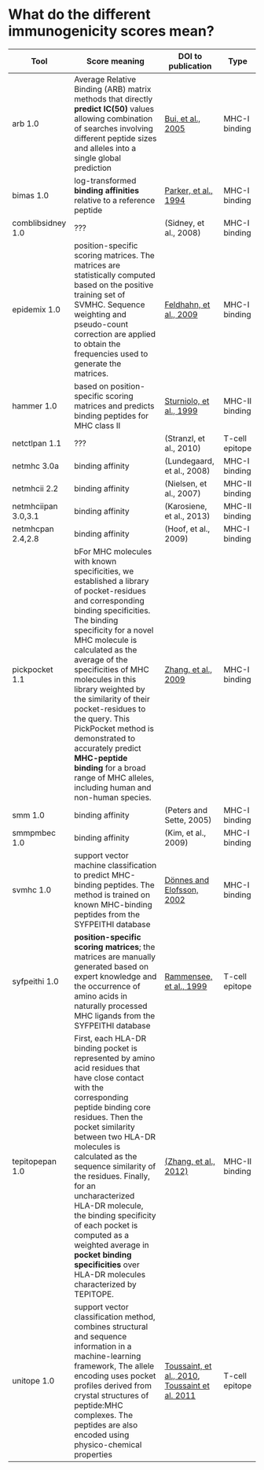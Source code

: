 # What do the different immunogenicity scores mean?

| Tool | Score meaning | DOI to publication | Type |
|------|---------------|--------------------|------|
| arb 1.0 | Average Relative Binding (ARB) matrix methods that directly **predict IC(50)** values allowing combination of searches involving different peptide sizes and alleles into a single global prediction| [Bui, et al., 2005](10.1007/s00251-005-0798-y)|MHC-I binding |
| bimas 1.0 | log-transformed **binding affinities** relative to a reference peptide | [Parker, et al., 1994](https://www.ncbi.nlm.nih.gov/pubmed/8254189)  |MHC-I binding | 
|comblibsidney 1.0 | ??? | (Sidney, et al., 2008)  |MHC-I binding | 
|epidemix 1.0 | position-specific scoring matrices. The matrices are statistically computed based on the positive training set of SVMHC. Sequence weighting and pseudo-count correction are applied to obtain the frequencies used to generate the matrices. | [Feldhahn, et al., 2009](10.1093/bioinformatics/btp409)  |MHC-I binding|
|hammer 1.0| based on position-specific scoring matrices and predicts binding peptides for MHC class II | [Sturniolo, et al., 1999](https://www.ncbi.nlm.nih.gov/pubmed/10385319) |MHC-II binding | 
|netctlpan 1.1 | ??? | (Stranzl, et al., 2010) | T-cell epitope |
| netmhc 3.0a | binding affinity | (Lundegaard, et al., 2008) |MHC-I binding |
|netmhcii 2.2 | binding affinity | (Nielsen, et al., 2007) | MHC-II binding |
|netmhciipan 3.0,3.1 | binding affinity |  (Karosiene, et al., 2013) | MHC-II binding |
|netmhcpan 2.4,2.8 | binding affinity |(Hoof, et al., 2009)  |MHC-I binding | 
| pickpocket 1.1 | bFor MHC molecules with known specificities, we established a library of pocket-residues and corresponding binding specificities. The binding specificity for a novel MHC molecule is calculated as the average of the specificities of MHC molecules in this library weighted by the similarity of their pocket-residues to the query. This PickPocket method is demonstrated to accurately predict **MHC-peptide binding** for a broad range of MHC alleles, including human and non-human species. |[Zhang, et al., 2009](https://www.ncbi.nlm.nih.gov/pmc/articles/PMC2732311/)  |MHC-I binding | 
|smm 1.0 | binding affinity |  (Peters and Sette, 2005) |MHC-I binding | 
| smmpmbec 1.0 | binding affinity | (Kim, et al., 2009) |MHC-I binding | 
| svmhc 1.0| support vector machine classification to predict MHC-binding peptides. The method is trained on known MHC-binding peptides from the SYFPEITHI database | [Dönnes and Elofsson, 2002](dx.doi.org/10.1093/nar/gkl284)  |MHC-I binding | 
| syfpeithi 1.0 | **position-specific scoring matrices**; the matrices are manually generated based on expert knowledge and the occurrence of amino acids in naturally processed MHC ligands from the SYFPEITHI database |[Rammensee, et al., 1999](https://www.ncbi.nlm.nih.gov/pubmed/10602881)  |T-cell epitope | 
|tepitopepan 1.0 |  First, each HLA-DR binding pocket is represented by amino acid residues that have close contact with the corresponding peptide binding core residues. Then the pocket similarity between two HLA-DR molecules is calculated as the sequence similarity of the residues. Finally, for an uncharacterized HLA-DR molecule, the binding specificity of each pocket is computed as a weighted average in **pocket binding specificities** over HLA-DR molecules characterized by TEPITOPE.| [(Zhang, et al., 2012)](dx.doi.org/10.1371/journal.pone.0030483) | MHC-II binding |
| unitope 1.0|support vector classification method, combines structural and sequence information in a machine-learning framework, The allele encoding uses pocket profiles derived from crystal structures of peptide:MHC complexes. The peptides are also encoded using physico-chemical properties  | [Toussaint, et al., 2010](dx.doi.org/10.1186/1471-2105-11-S8-S7), [Toussaint et al. 2011](http://dl.acm.org/citation.cfm?id=2147805.2147905) | T-cell epitope  |


